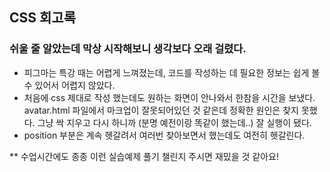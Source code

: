 <!-- 여기에 회고 내용을 작성해주세요 -->

## CSS 회고록

### 쉬울 줄 알았는데 막상 시작해보니 생각보다 오래 걸렸다.

- 피그마는 특강 때는 어렵게 느껴졌는데, 코드를 작성하는 데 필요한 정보는 쉽게 볼 수 있어서 어렵지 않았다.
- 처음에 css 제대로 작성 했는데도 원하는 화면이 안나와서 한참을 시간을 보냈다. avatar.html 파일에서 마크업이 잘못되어있던 것 같은데 정확한 원인은 찾지 못했다. 그냥 싹 지우고 다시 하니까 (분명 예전이랑 똑같이 했는데..) 잘 실행이 됐다.
- position 부분은 계속 헷갈려서 여러번 찾아보면서 했는데도 여전히 헷갈린다.

\*\* 수업시간에도 종종 이런 실습예제 풀기 챌린지 주시면 재밌을 것 같아요!

